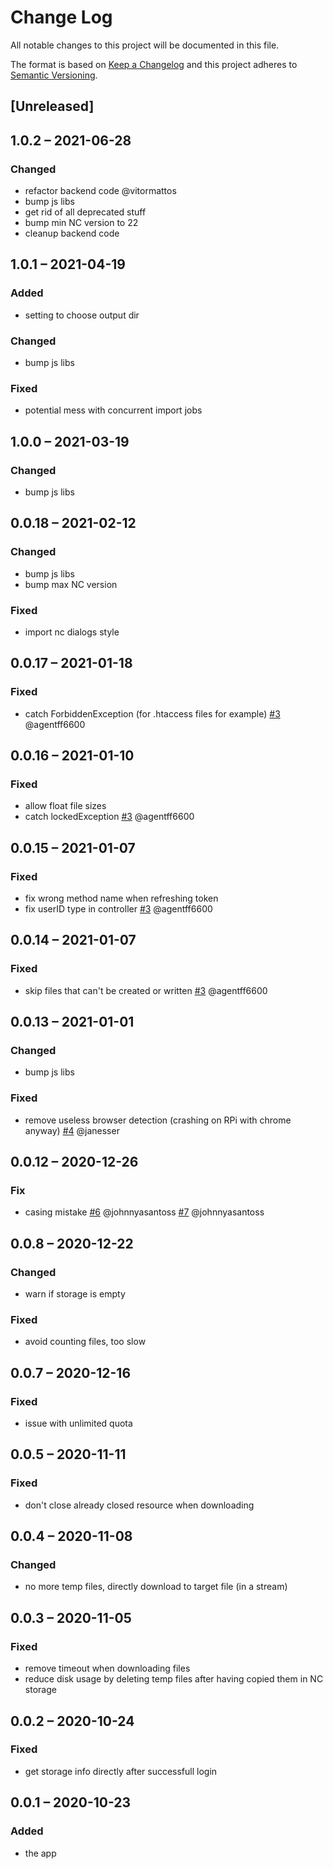 # Change Log
All notable changes to this project will be documented in this file.

The format is based on [Keep a Changelog](http://keepachangelog.com/)
and this project adheres to [Semantic Versioning](http://semver.org/).

## [Unreleased]

## 1.0.2 – 2021-06-28
### Changed
- refactor backend code @vitormattos
- bump js libs
- get rid of all deprecated stuff
- bump min NC version to 22
- cleanup backend code

## 1.0.1 – 2021-04-19
### Added
- setting to choose output dir

### Changed
- bump js libs

### Fixed
- potential mess with concurrent import jobs

## 1.0.0 – 2021-03-19
### Changed
- bump js libs

## 0.0.18 – 2021-02-12
### Changed
- bump js libs
- bump max NC version

### Fixed
- import nc dialogs style

## 0.0.17 – 2021-01-18
### Fixed
- catch ForbiddenException (for .htaccess files for example)
[#3](https://github.com/nextcloud/integration_dropbox/issues/3) @agentff6600

## 0.0.16 – 2021-01-10
### Fixed
- allow float file sizes
- catch lockedException
[#3](https://github.com/nextcloud/integration_dropbox/issues/3) @agentff6600

## 0.0.15 – 2021-01-07
### Fixed
- fix wrong method name when refreshing token
- fix userID type in controller
[#3](https://github.com/nextcloud/integration_dropbox/issues/3) @agentff6600

## 0.0.14 – 2021-01-07
### Fixed
- skip files that can't be created or written
[#3](https://github.com/nextcloud/integration_dropbox/issues/3) @agentff6600

## 0.0.13 – 2021-01-01
### Changed
- bump js libs

### Fixed
- remove useless browser detection (crashing on RPi with chrome anyway)
[#4](https://github.com/nextcloud/integration_dropbox/issues/4) @janesser

## 0.0.12 – 2020-12-26
### Fix
- casing mistake
[#6](https://github.com/nextcloud/integration_dropbox/issues/6) @johnnyasantoss
[#7](https://github.com/nextcloud/integration_dropbox/issues/7) @johnnyasantoss

## 0.0.8 – 2020-12-22
### Changed
- warn if storage is empty

### Fixed
- avoid counting files, too slow

## 0.0.7 – 2020-12-16
### Fixed
- issue with unlimited quota

## 0.0.5 – 2020-11-11
### Fixed
- don't close already closed resource when downloading

## 0.0.4 – 2020-11-08
### Changed
- no more temp files, directly download to target file (in a stream)

## 0.0.3 – 2020-11-05
### Fixed
- remove timeout when downloading files
- reduce disk usage by deleting temp files after having copied them in NC storage

## 0.0.2 – 2020-10-24
### Fixed
- get storage info directly after successfull login

## 0.0.1 – 2020-10-23
### Added
* the app
